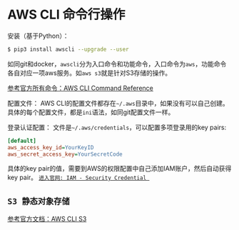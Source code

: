 # AWS CLI 命令行操作

安装（基于Python）：
```sh
$ pip3 install awscli --upgrade --user
```

如同git和docker，`awscli`分为入口命令和功能命令，入口命令为`aws`，功能命令各自对应一项aws服务。如`aws s3`就是针对S3存储的操作。

[参考官方所有命令：AWS CLI Command Reference](https://docs.aws.amazon.com/cli/latest/index.html)

配置文件：
AWS CLI的配置文件都存在`~/.aws`目录中，如果没有可以自己创建。具体的每个配置文件，都是`ini`语法，如同git配置文件一样。

登录认证配置：
文件是`~/.aws/credentials`，可以配置多项登录用的key pairs:
```ini
[default]
aws_access_key_id=YourKeyID
aws_secret_access_key=YourSecretCode
```
具体的key pair的值，需要到AWS的权限配置中自己添加IAM账户，然后自动获得key pair。
[`进入官网: IAM - Security Credential `](https://console.aws.amazon.com/iam/home?#/security_credential)

## `S3 静态对象存储`
[参考官方文档：AWS CLI S3](https://docs.aws.amazon.com/cli/latest/reference/s3/index.html)

